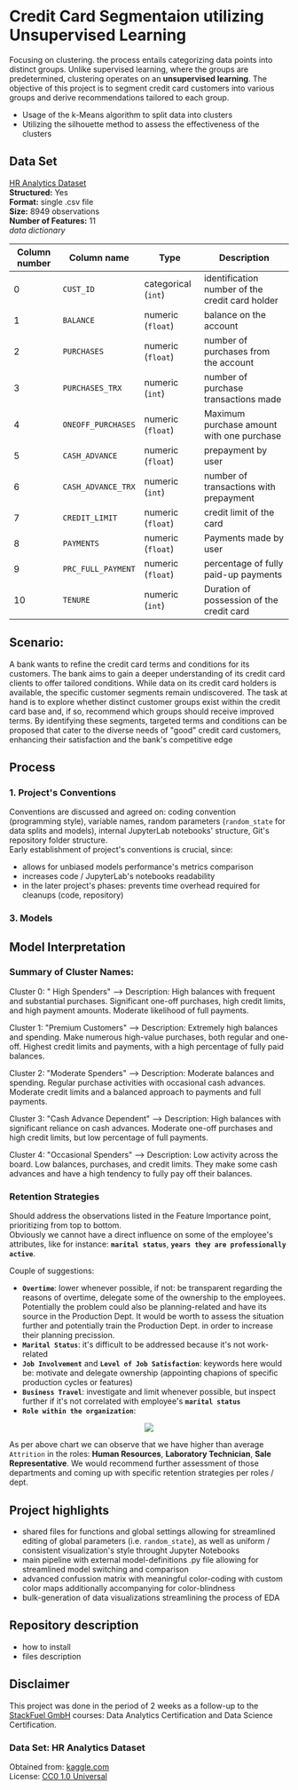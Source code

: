 # Credit Card Segmentaion utilizing Unsupervised Learning

Focusing on clustering. the process entails categorizing data points into distinct groups. Unlike supervised learning, where the groups are predetermined, clustering operates on an **unsupervised learning**. The objective of this project is to segment credit card customers into various groups and derive recommendations tailored to each group.

- Usage of the k-Means algorithm to split data into clusters
- Utilizing the silhouette method to assess the effectiveness of the clusters

## Data Set

[HR Analytics Dataset](https://www.kaggle.com/datasets/arjunbhasin2013/ccdata)\
**Structured:** Yes\
**Format:** single .csv file\
**Size:** 8949 observations \
**Number of Features:** 11\
_data dictionary_

| Column number | Column name        | Type                | Description                                     |
| ------------- | ------------------ | ------------------- | ----------------------------------------------- |
| 0             | `CUST_ID`          | categorical (`int`) | identification number of the credit card holder |
| 1             | `BALANCE`          | numeric (`float`)   | balance on the account                          |
| 2             | `PURCHASES`        | numeric (`float`)   | number of purchases from the account            |
| 3             | `PURCHASES_TRX`    | numeric (`int`)     | number of purchase transactions made            |
| 4             | `ONEOFF_PURCHASES` | numeric (`float`)   | Maximum purchase amount with one purchase       |
| 5             | `CASH_ADVANCE`     | numeric (`float`)   | prepayment by user                              |
| 6             | `CASH_ADVANCE_TRX` | numeric (`int`)     | number of transactions with prepayment          |
| 7             | `CREDIT_LIMIT`     | numeric (`float`)   | credit limit of the card                        |
| 8             | `PAYMENTS`         | numeric (`float`)   | Payments made by user                           |
| 9             | `PRC_FULL_PAYMENT` | numeric (`float`)   | percentage of fully paid-up payments            |
| 10            | `TENURE`           | numeric (`int`)     | Duration of possession of the credit card       |

## Scenario:

A bank wants to refine the credit card terms and conditions for its customers. The bank aims to gain a deeper understanding of its credit card clients to offer tailored conditions. While data on its credit card holders is available, the specific customer segments remain undiscovered. The task at hand is to explore whether distinct customer groups exist within the credit card base and, if so, recommend which groups should receive improved terms. By identifying these segments, targeted terms and conditions can be proposed that cater to the diverse needs of "good" credit card customers, enhancing their satisfaction and the bank's competitive edge

## Process

### 1. Project's Conventions

Conventions are discussed and agreed on: coding convention (programming style), variable names, random parameters (`random_state` for data splits and models), internal JupyterLab notebooks' structure, Git's repository folder structure.\
Early establishment of project's conventions is crucial, since:

- allows for unbiased models performance's metrics comparison
- increases code / JupyterLab's notebooks readability
- in the later project's phases: prevents time overhead required for cleanups (code, repository)

### 3. Models

## Model Interpretation

### Summary of Cluster Names:

Cluster 0: " High Spenders" -->
Description: High balances with frequent and substantial purchases. Significant one-off purchases, high credit limits, and high payment amounts. Moderate likelihood of full payments.

Cluster 1: "Premium Customers" -->
Description: Extremely high balances and spending. Make numerous high-value purchases, both regular and one-off. Highest credit limits and payments, with a high percentage of fully paid balances.

Cluster 2: "Moderate Spenders" -->
Description: Moderate balances and spending. Regular purchase activities with occasional cash advances. Moderate credit limits and a balanced approach to payments and full payments.

Cluster 3: "Cash Advance Dependent" -->
Description: High balances with significant reliance on cash advances. Moderate one-off purchases and high credit limits, but low percentage of full payments.

Cluster 4: "Occasional Spenders" -->
Description: Low activity across the board. Low balances, purchases, and credit limits. They make some cash advances and have a high tendency to fully pay off their balances.

### Retention Strategies

Should address the observations listed in the Feature Importance point, prioritizing from top to bottom.\
Obviously we cannot have a direct influence on some of the employee's attributes, like for instance: **`marital status`**, **`years they are professionally active`**.

Couple of suggestions:

- **`Overtime`**: lower whenever possible, if not: be transparent regarding the reasons of overtime, delegate some of the ownership to the employees. Potentially the problem could also be planning-related and have its source in the Production Dept. It would be worth to assess the situation further and potentially train the Production Dept. in order to increase their planning precission.
- **`Marital Status`**: it's difficult to be addressed because it's not work-related
- **`Job Involvement`** and **`Level of Job Satisfaction`**: keywords here would be: motivate and delegate ownership (appointing chapions of specific production cycles or features)
- **`Business Travel`**: investigate and limit whenever possible, but inspect further if it's not correlated with employee's **`marital status`**
- **`Role within the organization`**:
<p align="center">
<img src="/Images/attrition_JobRole.png" />
</p>

As per above chart we can observe that we have higher than average `Attrition` in the roles: **Human Resources**, **Laboratory Technician**, **Sale Representative**. We would recommend further assessment of those departments and coming up with specific retention strategies per roles / dept.

## Project highlights

- shared files for functions and global settings allowing for streamlined editing of global parameters (i.e. `random_state`), as well as uniform / consistent visualization's style throught Jupyter Notebooks
- main pipeline with external model-definitions .py file allowing for streamlined model switching and comparison
- advanced confussion matrix with meaningful color-coding with custom color maps additionally accompanying for color-blindness
- bulk-generation of data visualizations streamlining the process of EDA

## Repository description

- how to install
- files description

## Disclaimer

This project was done in the period of 2 weeks as a follow-up to the [StackFuel GmbH](https://stackfuel.com/en/) courses: Data Analytics Certification and Data Science Certification.

### Data Set: HR Analytics Dataset

Obtained from: [kaggle.com](https://www.kaggle.com/datasets/arjunbhasin2013/ccdata)\
License: [CC0 1.0 Universal](https://creativecommons.org/publicdomain/zero/1.0/)
